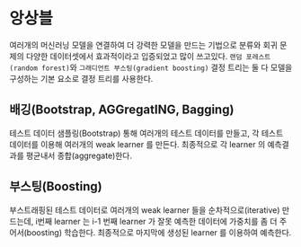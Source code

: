 # 앙상블

여러개의 머신러닝 모델을 연결하여 더 강력한 모델을 만드는 기법으로 분류와 회귀 문제의 다양한 데이터셋에서 효과적이라고 입증되었고 많이 쓰고있다. `랜덤 포레스트(random forest)`와 `그래디언트 부스팅(gradient boosting)` 결정 트리는 둘 다 모델을 구성하는 기본 요소로 결정 트리를 사용한다.



## 배깅(Bootstrap, AGGregatING, Bagging)

테스트 데이터 샘플링(Bootstrap) 통해 여러개의 테스트 데이터를 만들고, 각 테스트 데이터를 이용해 여러개의 weak learner 를 만든다. 최종적으로 각 learner 의 예측결과를 평균내서 종합(aggregate)한다.



## 부스팅(Boosting)

부스트래핑된 테스트 데이터로 여러개의 weak learner 들을 순차적으로(iterative) 만드는데, i번째 learner 는 i-1 번째 learner 가 잘못 예측한 데이터에 가중치를 좀 더 주어서(boosting) 학습한다. 최종적으로 마지막에 생성된 learner 를 이용하여 예측한다.



